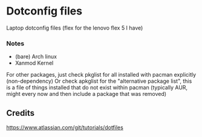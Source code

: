# Dotconfig files
Laptop dotconfig files (flex for the lenovo flex 5 I have)

### Notes
* (bare) Arch linux
* Xanmod Kernel

For other packages, just check pkglist for all installed with pacman explicitly (non-dependency)
Or check apkglist for the "alternative package list", this is a file of things installed that do not exist within pacman (typically AUR, might every now and then include a package that was removed)

## Credits
https://www.atlassian.com/git/tutorials/dotfiles
